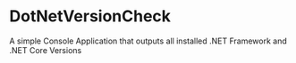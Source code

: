# DotNetVersionCheck
A simple Console Application that outputs all installed .NET Framework and .NET Core Versions

